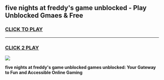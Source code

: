
## five nights at freddy's game unblocked - Play Unblocked Gmaes & Free
<h3>
<a href="https://news.freeplayer.one?title=five_nights_at_freddy's_game_unblocked&ref=23F">CLICK TO PLAY</a></h3>
<hr>

<h3>
<a href="https://news.freeplayer.one?title=five_nights_at_freddy's_game_unblocked&ref=23F">CLICK 2 PLAY</a>
  
</h3>

<a href="https://news.freeplayer.one?title=five_nights_at_freddy's_game_unblocked&ref=23F/"><img src="https://clearcache.store/games.png"></a>


**five nights at freddy's game unblocked games unblocked: Your Gateway to Fun and Accessible Online Gaming**

